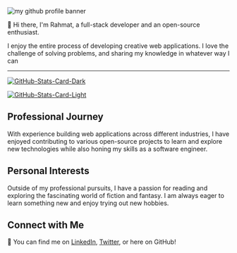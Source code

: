 <div align=”center”>

<img src="https://user-images.githubusercontent.com/35562131/163212057-84cf4bec-f6df-4868-acc5-7fffe85472fd.png" alt="my github profile banner">

<p>👋 Hi there, I'm Rahmat, a full-stack developer and an open-source enthusiast.</p>

<p>I enjoy the entire process of developing creative web applications. I love the challenge of solving problems, and sharing my knowledge in whatever way I can </p>
<hr>
<p><a href="https://github.com/mihrab34/mihrab34#gh-dark-mode-only"><img src="https://github-readme-stats.vercel.app/api?username=mihrab34&amp;show_icons=true&amp;hide_border=true&amp;include_all_commits=true&amp;card_width=600&amp;custom_title=GitHub%20Open%20Source%20Stats&amp;title_color=3B7EBF&amp;text_color=FFF&amp;icon_color=3B7EBF&amp;hide=contribs&amp;show=reviews,prs_merged,prs_merged_percentage&amp;theme=transparent#gh-dark-mode-only" alt="GitHub-Stats-Card-Dark"></a></p>
<p><a href="https://github.com/mihrab34/mihrab34#gh-light-mode-only"><img src="https://github-readme-stats.vercel.app/api?username=mihrab34&amp;show_icons=true&amp;hide_border=true&amp;include_all_commits=true&amp;card_width=600&amp;custom_title=GitHub%20Open%20Source%20Stats&amp;title_color=3B7EBF&amp;text_color=474A4E&amp;icon_color=3B7EBF&amp;hide=contribs&amp;show=reviews,prs_merged,prs_merged_percentage&amp;theme=transparent#gh-light-mode-only" alt="GitHub-Stats-Card-Light"></a></p>
</div>
<!--
## 📈 GitHub Stats https://github.com/mihrab34/mihrab34

<a href="https://github.com/anuraghazra/github-readme-stats">
  <img height=200 align="center" src="https://github-readme-stats.vercel.app/api?username=mihrab34&show_icons=true&theme=transparent" />
</a>

<a href="https://github.com/anuraghazra/convoychat">
  <img height=200 align="center" src="https://github-readme-stats.vercel.app/api/top-langs?username=mihrab34&layout=compact&langs_count=8&card_width=320&theme=transparent" />
</a>
-->

## Professional Journey
With experience building web applications across different industries, I have enjoyed contributing to various open-source projects to learn and explore new technologies while also honing my skills as a software engineer.

## Personal Interests
Outside of my professional pursuits, I have a passion for reading and exploring the fascinating world of fiction and fantasy. I am always eager to learn something new and enjoy trying out new hobbies.


## Connect with Me
🔗 You can find me on [LinkedIn](https://www.linkedin.com/in/akintolaramota/), [Twitter](https://twitter.com/ramatakintola/), or here on GitHub!
